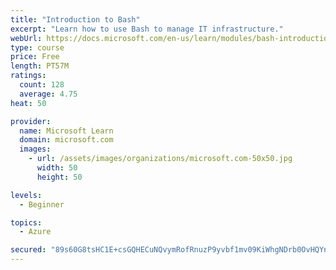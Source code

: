 ```yaml
---
title: "Introduction to Bash"
excerpt: "Learn how to use Bash to manage IT infrastructure."
webUrl: https://docs.microsoft.com/en-us/learn/modules/bash-introduction/
type: course
price: Free
length: PT57M
ratings:
  count: 128
  average: 4.75
heat: 50

provider:
  name: Microsoft Learn
  domain: microsoft.com
  images:
    - url: /assets/images/organizations/microsoft.com-50x50.jpg
      width: 50
      height: 50

levels:
  - Beginner

topics:
  - Azure

secured: "89s60G8tsHC1E+csGQHECuNQvymRofRnuzP9yvbf1mv09KiWhgNDrb0OvHQYnu3mH5On82F+zQJk6Aubiq5i8w5CLw3qRNRRdre7aeJU9pUOorylR0gMiwCuMvOgvSE++tV3RNcDPviXdDSjdWJSrL+/ffI/2ZTJ3x0RFFshYhNmIy0pZjgGnnx4cDKBnOnVaJXTBGxcNuQai6x3uWc2NCI5VQlQLSSAKix1q6gFvV1GnOv7tgT/Iee5jUII8y38iiP0Gj+5JZXsgM86F2piKvd5P8PAnspAqCDPuv83Hwv9fJlpTrGhjJT2hKr8Pv77zGhnkfINjYjiaZ9LevW+mogATdiXfaLczHwwuTCPFBUoCDc33ZO3iW7LKPjpohGu2g2VL+4t43mtSoPXz+Qh1K90mxCA44nRqOuF5DEVYyk=;b6uRTqjy9JPf129NA0ZRIQ=="
---
```


